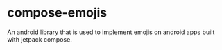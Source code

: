 # compose-emojis
An android library that is used to implement emojis on android apps built with jetpack compose.
